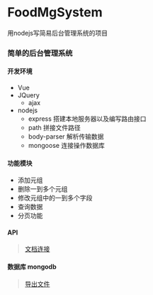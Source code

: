 # FoodMgSystem
用nodejs写简易后台管理系统的项目

### 简单的后台管理系统

#### 开发环境
+ Vue
+ JQuery
    - ajax
+ nodejs
    - express 搭建本地服务器以及编写路由接口
    - path 拼接文件路径
    - body-parser 解析传输数据
    - mongoose 连接操作数据库


#### 功能模块
+ 添加元组
+ 删除一到多个元组
+ 修改元组中的一到多个字段
+ 查询数据
+ 分页功能

#### API

> [文档连接](https://github.com/jvtcit/FoodMgSystem/tree/master/apidoc)

#### 数据库 mongodb

> [导出文件](https://github.com/jvtcit/FoodMgSystem/tree/master/sql)